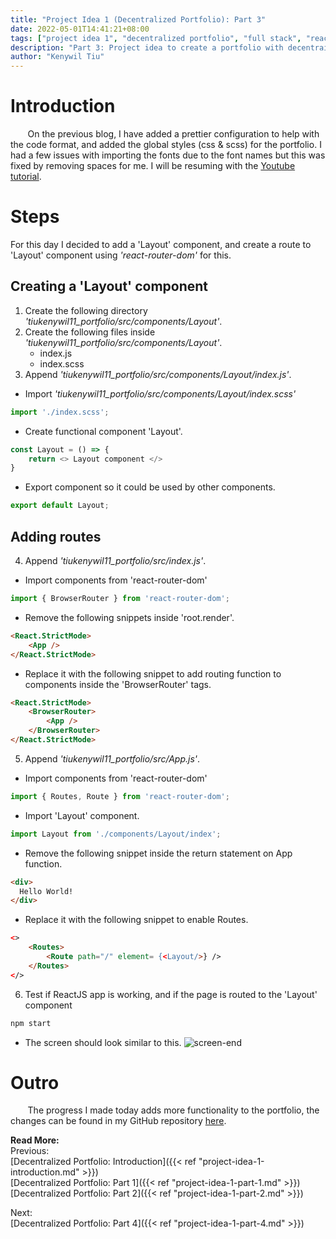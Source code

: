 ```yaml
---
title: "Project Idea 1 (Decentralized Portfolio): Part 3"
date: 2022-05-01T14:41:21+08:00
tags: ["project idea 1", "decentralized portfolio", "full stack", "reactjs", "javascript"]
description: "Part 3: Project idea to create a portfolio with decentrailized web3 technologies"
author: "Kenywil Tiu"
---
```

# Introduction

&nbsp;&nbsp;&nbsp;&nbsp;&nbsp;&nbsp; On the previous blog, I have added a prettier configuration to help with the code format, and added the global styles (css & scss) for the portfolio. I had a few issues with importing the fonts due to the font names but this was fixed by removing spaces for me. I will be resuming with the [Youtube tutorial](https://youtu.be/bmpI252DmiI).  
  
# Steps  
For this day I decided to add a 'Layout' component, and create a route to 'Layout' component using *'react-router-dom'* for this.

## Creating a 'Layout' component
1. Create the following directory *'tiukenywil11_portfolio/src/components/Layout'*.
2. Create the following files inside *'tiukenywil11_portfolio/src/components/Layout'*.
	- index.js
	- index.scss
3. Append *'tiukenywil11_portfolio/src/components/Layout/index.js'*.
- Import *'tiukenywil11_portfolio/src/components/Layout/index.scss'*
```javascript
import './index.scss';
```  
- Create functional component 'Layout'.
```javascript
const Layout = () => {
	return <> Layout component </>
}
```
- Export component so it could be used by other components.
```javascript
export default Layout;
```  
  
## Adding routes
4. Append *'tiukenywil11_portfolio/src/index.js'*.  
- Import components from 'react-router-dom'
```javascript
import { BrowserRouter } from 'react-router-dom';
```
- Remove the following snippets inside 'root.render'.
```html
<React.StrictMode>
	<App />
</React.StrictMode>
```
- Replace it with the following snippet to add routing function to components inside the 'BrowserRouter' tags.
```html
<React.StrictMode>
	<BrowserRouter>
		<App />
	</BrowserRouter>
</React.StrictMode>
```
5. Append *'tiukenywil11_portfolio/src/App.js'*.
- Import components from 'react-router-dom'
```javascript
import { Routes, Route } from 'react-router-dom';
```
- Import 'Layout' component.
```javascript
import Layout from './components/Layout/index';
```
- Remove the following snippet inside the return statement on App function.
```html
<div>
  Hello World!
</div>
```
- Replace it with the following snippet to enable Routes.
```html
<>
	<Routes>
		<Route path="/" element= {<Layout/>} />
	</Routes>
</>
``` 
6. Test if ReactJS app is working, and if the page is routed to the 'Layout' component
```bash
npm start
```
- The screen should look similar to this.
![screen-end](/img/project-idea-1-part-3/1_screen-end.png)
  
# Outro  
&nbsp;&nbsp;&nbsp;&nbsp;&nbsp;&nbsp; The progress I made today adds more functionality to the portfolio, the changes can be found in my GitHub repository [here](https://github.com/tiukenywil11/decentralized-portfolio/commit/4d16ddb05b1edc2ec01472f7c27896333d4506e0).  
  
**Read More:**  
Previous:  
[Decentralized Portfolio: Introduction]({{< ref "project-idea-1-introduction.md" >}})  
[Decentralized Portfolio: Part 1]({{< ref "project-idea-1-part-1.md" >}})  
[Decentralized Portfolio: Part 2]({{< ref "project-idea-1-part-2.md" >}})  

Next:  
[Decentralized Portfolio: Part 4]({{< ref "project-idea-1-part-4.md" >}})  
